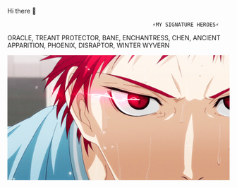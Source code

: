 Hi there 👋

                                                  ⚡MY SIGNATURE HEROES⚡ 
ORACLE, TREANT PROTECTOR, BANE, ENCHANTRESS, CHEN, ANCIENT APPARITION, PHOENIX, DISRAPTOR, WINTER WYVERN



<div align="center"><img src="https://github.com/rh1za/rh1za/blob/main/01baeff76f50e951df071d7c94304563 (1).gif?raw=true"/></div>
